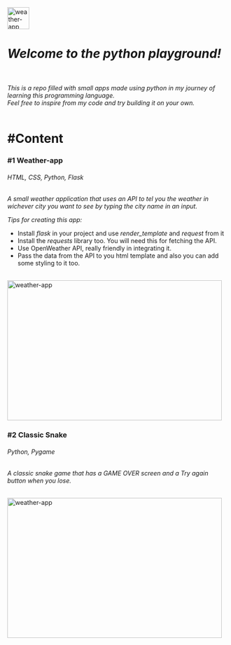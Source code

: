
<img src="https://github.com/adrian-danciu/python-playground/assets/100218355/0de48440-83cf-4c57-be3c-8fb71031383e" alt='weather-app' style="width: 50px; height: 50px;" />
<br>
<h1><i>Welcome to the python playground!</i></h1>

<br><br>
<i>This is a repo filled with small apps made using python in my journey of learning this programming language. 
<br>
Feel free to inspire from my code and try building it on your own.</i>
<br><br>

<h1>#Content</h1>

<h3>#1 Weather-app</h3>
<h6>HTML, CSS, Python, Flask</h6>
   <p><i>A small weather application that uses an API to tel you the weather in wichever city you want to see by typing the city name in an input.</i></p>
   <p><i> Tips for creating this app:</i></p>
   <ul>
      <li>Install <i>flask</i> in your project and use <i>render_template</i> and <i>request</i> from it</li>
      <li>Install the <i>requests</i> library too. You will need this for fetching the API.</li>
      <li>Use OpenWeather API, really friendly in integrating it.</li>
      <li>Pass the data from the API to you html template and also you can add some styling to it too.</li>
   </ul>
   <br>
     <img src="https://github.com/adrian-danciu/python-playground/assets/100218355/3b255fd0-76e3-4fa0-aaae-fd19b3861c7a" alt='weather-app' style="width: 490px; height: 320px;"/>

<h3>#2 Classic Snake</h3>
<h6>Python, Pygame</h6>
   <p><i>A classic snake game that has a GAME OVER screen and a Try again button when you lose.</i></p>
   
   <br>
     <img src="https://github.com/adrian-danciu/python-playground/assets/100218355/9ae1c285-fc99-4d6e-9ead-47157ef9f9db" alt='weather-app' style="width: 490px; height: 320px;"/>
 

     

